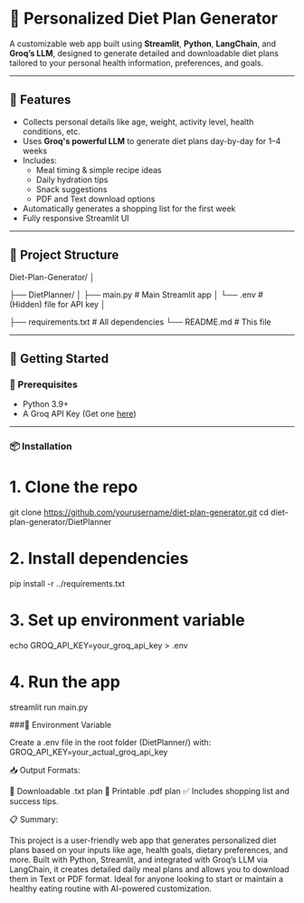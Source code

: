 # 🥗 Personalized Diet Plan Generator

A customizable web app built using **Streamlit**, **Python**, **LangChain**, and **Groq’s LLM**, designed to generate detailed and downloadable diet plans tailored to your personal health information, preferences, and goals.

---

## 🌟 Features

- Collects personal details like age, weight, activity level, health conditions, etc.
- Uses **Groq's powerful LLM** to generate diet plans day-by-day for 1–4 weeks
- Includes:
  - Meal timing & simple recipe ideas
  - Daily hydration tips
  - Snack suggestions
  - PDF and Text download options
- Automatically generates a shopping list for the first week
- Fully responsive Streamlit UI

---
## 📂 Project Structure

Diet-Plan-Generator/
│

├── DietPlanner/
│ ├── main.py # Main Streamlit app
│ └── .env # (Hidden) file for API key
│

├── requirements.txt # All dependencies
└── README.md # This file



---

## 🧪 Getting Started

### 🔧 Prerequisites

- Python 3.9+
- A Groq API Key (Get one [here](https://console.groq.com/))

---

### 📦 Installation

# 1. Clone the repo
git clone https://github.com/yourusername/diet-plan-generator.git
cd diet-plan-generator/DietPlanner

# 2. Install dependencies
pip install -r ../requirements.txt

# 3. Set up environment variable
echo GROQ_API_KEY=your_groq_api_key > .env

# 4. Run the app
streamlit run main.py


###📝 Environment Variable

Create a .env file in the root folder (DietPlanner/) with:
GROQ_API_KEY=your_actual_groq_api_key

📥 Output Formats:

📝 Downloadable .txt plan
📄 Printable .pdf plan
✅ Includes shopping list and success tips.

📋 Summary:

This project is a user-friendly web app that generates personalized diet plans based on your inputs like age, health goals, dietary preferences, and more. Built with Python, Streamlit, and integrated with Groq’s LLM via LangChain, it creates detailed daily meal plans and allows you to download them in Text or PDF format. Ideal for anyone looking to start or maintain a healthy eating routine with AI-powered customization.
